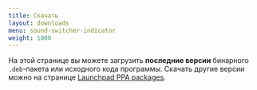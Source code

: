 ```yaml
---
title: Скачать
layout: downloads
menu: sound-switcher-indicator
weight: 1000
---
```


На этой странице вы можете загрузить **последние версии** бинарного `.deb`-пакета или исходного кода программы. Скачать другие версии можно на странице [Launchpad PPA packages](https://launchpad.net/~yktooo/+archive/ppa/+packages).
